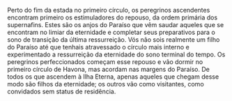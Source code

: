 ﻿Perto do fim da estada no primeiro círculo, os peregrinos ascendentes encontram primeiro os estimuladores do repouso, da ordem primária dos supernafins. Estes são os anjos do Paraíso que vêm saudar aqueles que se encontram no limiar da eternidade e completar seus preparativos para o sono de transição da última ressurreição. Vós não sois realmente um filho do Paraíso até que tenhais atravessado o círculo mais interno e experimentado a ressurreição da eternidade do sono terminal do tempo. Os peregrinos perfeccionados começam esse repouso e vão dormir no primeiro círculo de Havona, mas acordam nas margens do Paraíso. De todos os que ascendem à Ilha Eterna, apenas aqueles que chegam desse modo são filhos da eternidade; os outros vão como visitantes, como convidados sem status de residência.